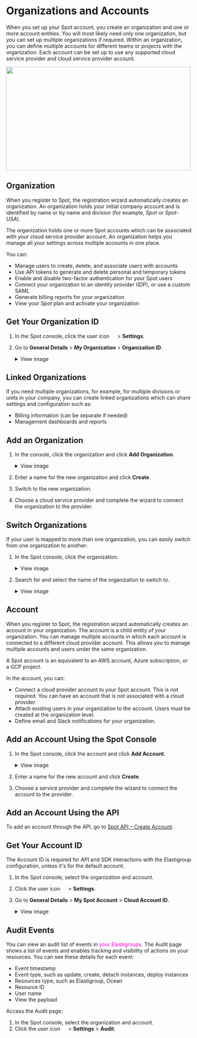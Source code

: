 # Organizations and Accounts

When you set up your Spot account, you create an organization and one or more account entities. You will most likely need only one organization, but you can set up multiple organizations if required. Within an organization, you can define multiple accounts for different teams or projects with the organization. Each account can be set up to use any supported cloud service provider and cloud service provider account.

<img src="https://github.com/spotinst/help/src/docs/administration/_media/organizations-accounts-01.png" width="500" height="281" />

## Organization

When you register to Spot, the registration wizard automatically creates an organization. An organization holds your initial company account and is identified by name or by name and division (for example, <i>Spot</i> or <i>Spot-USA</i>).

The organization holds one or more Spot accounts which can be associated with your cloud service provider account. An organization helps you manage all your settings across multiple accounts in one place.

You can:

- Manage users to create, delete, and associate users with accounts
- Use API tokens to generate and delete personal and temporary tokens
- Enable and disable two-factor authentication for your Spot users
- Connect your organization to an identity provider (IDP), or use a custom SAML
- Generate billing reports for your organization
- View your Spot plan and activate your organization

## Get Your Organization ID

1. In the Spot console, click the user icon <img height="14" src="https://github.com/spotinst/help/src/docs/administration/_media/usericon.png">  > **Settings**.
2. Go to **General Details** > **My Organization** > **Organization ID**.
   <details>
    <summary markdown="span">View image</summary>

     <img height="400" src="https://github.com/user-attachments/assets/faae59f5-123a-41a2-bd31-c2be6c471856" />

   </details>

## Linked Organizations

If you need multiple organizations, for example, for multiple divisions or units in your company, you can create linked organizations which can share settings and configuration such as:

- Billing information (can be separate if needed)
- Management dashboards and reports

## Add an Organization

1. In the console, click the organization and click **Add Organization**.

   <details>
    <summary markdown="span">View image</summary>

     <img width="300" src="https://github.com/user-attachments/assets/2682ac3c-8580-4c25-a869-911765f699a6" />

   </details>

3. Enter a name for the new organization and click **Create**.
4. Switch to the new organization.
5. Choose a cloud service provider and complete the wizard to connect the organization to the provider.

## Switch Organizations

If your user is mapped to more than one organization, you can easily switch from one organization to another:

1. In the Spot console, click the organization.
   
   <details>
    <summary markdown="span">View image</summary>

     <img width="300" src="https://github.com/user-attachments/assets/2682ac3c-8580-4c25-a869-911765f699a6" />

   </details>
   
3. Search for and select the name of the organization to switch to.

   <details>
    <summary markdown="span">View image</summary>

     <img width="300" src="https://github.com/user-attachments/assets/6afad223-581c-4121-9066-adc0755fa560" />
   </details>
   

## Account

When you register to Spot, the registration wizard automatically creates an account in your organization. The account is a child entity of your organization. You can manage multiple accounts in which each account is connected to a different cloud provider account. This allows you to manage multiple accounts and users under the same organization.

A Spot account is an equivalent to an AWS account, Azure subscription, or a GCP project.

In the account, you can:

- Connect a cloud provider account to your Spot account. This is not required. You can have an account that is not associated with a cloud provider.
- Attach existing users in your organization to the account. Users must be created at the organization level.
- Define email and Slack notifications for your organization.

## Add an Account Using the Spot Console

1. In the Spot console, click the account and click **Add Account**.
   
   <details>
    <summary markdown="span">View image</summary>

     <img width="300" src="https://github.com/user-attachments/assets/6439e166-20c9-4c9d-bc8f-9607ae31b36e" />


   </details>

3. Enter a name for the new account and click **Create**.
4. Choose a service provider and complete the wizard to connect the account to the provider.

## Add an Account Using the API

To add an account through the API, go to [Spot API – Create Account](https://docs.spot.io/api/#operation/OrganizationsAndAccountsCreateAccount).

## Get Your Account ID

The Account ID is required for API and SDK interactions with the Elastigroup configuration, unless it's for the default account.

1. In the Spot console, select the organization and account.
2. Click the user icon <img height="14" src="https://github.com/spotinst/help/src/docs/administration/_media/usericon.png">  > **Settings**.
3. Go to **General Details** > **My Spot Account** > **Cloud Account ID**.
   
   <details>
    <summary markdown="span">View image</summary>

      <img width="400" src="https://github.com/user-attachments/assets/9a0378a6-248b-4d06-a3cc-1351386d2a37" />

   </details>

## Audit Events

You can view an audit list of events in <font color="#FC01CC">your Elastigroups</font>. The Audit page shows a list of events and enables tracking and visibility of actions on your resources. You can see these details for each event:
- Event timestamp
- Event type, such as update, create, detach instances, deploy instances
- Resources type, such as Elastigroup, Ocean
- Resource ID
- User name
- View the payload

Access the Audit page:
1. In the Spot console, select the organization and account.
2. Click the user icon <img height="14" src="https://github.com/spotinst/help/src/docs/administration/_media/usericon.png">  > **Settings** > **Audit**.
